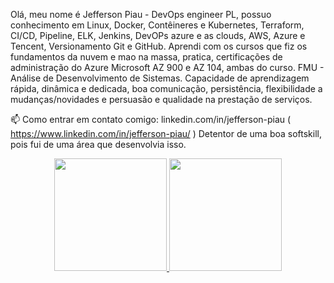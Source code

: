 Olá, meu nome é Jefferson Piau - DevOps engineer PL, possuo conhecimento em Linux, Docker, Contêineres e Kubernetes, Terraform, CI/CD, Pipeline, ELK, Jenkins, DevOPs azure e as clouds, AWS, Azure e Tencent, Versionamento Git e GitHub. Aprendi com os cursos que fiz os fundamentos da nuvem  e mao na massa, pratica, certificações de administração do Azure Microsoft AZ 900 e AZ 104, ambas do curso. FMU - Análise de Desenvolvimento de Sistemas. Capacidade de aprendizagem rápida, dinâmica e dedicada, boa comunicação, persistência, flexibilidade a mudanças/novidades e persuasão e qualidade na prestação de serviços.

📫 Como entrar em contato comigo: linkedin.com/in/jefferson-piau
( https://www.linkedin.com/in/jefferson-piau/ )
Detentor de uma boa softskill, pois fui de uma área que desenvolvia isso.

<div align="center">
  <a href="https://github.com/devjeffersonpiau">
  <img height="180em" src="https://github-readme-stats.vercel.app/api?username=devjeffersonpiau&show_icons=false&theme=dark&include_all_commits=true&count_private=true"/>
  <img height="180em" src="https://github-readme-stats.vercel.app/api/top-langs/?username=devjeffersonpiau&layout=compact&langs_count=7&theme=dark"/>
    </div>
 
